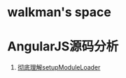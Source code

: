 # walkman's space

AngularJS源码分析
======================
1. [彻底理解setupModuleLoader](https://github.com/walkerqiao/walkman/blob/master/angular.md)
